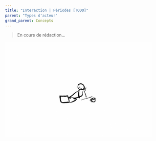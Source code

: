 ```yaml
---
title: "Interaction | Périodes [TODO]"
parent: "Types d'acteur"
grand_parent: Concepts
---
```



> En cours de rédaction...

![SynApps](../../assets/under-progress.gif)
